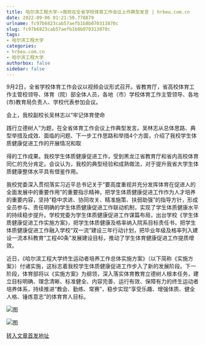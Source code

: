 ```yaml
---
title: 哈尔滨工程大学->我校在全省学校体育工作会议上作典型发言 | hrbeu.com.cn
date: 2022-09-06 01:21:50.778879
urlname: fc97b6823cab57aefb1b8b070313870c
slug: fc97b6823cab57aefb1b8b070313870c
tags: 
- 哈尔滨工程大学
categories:
- hrbeu.com.cn
- 哈尔滨工程大学
authorbox: false
sidebar: false
---
```

9月2日，全省学校体育工作会议以视频会议形式召开。省教育厅，省高校体育工作主管校领导、体育（院）部全体人员，各地（市）学校体育工作主管领导、各地(市)教育局负责人、学校代表参加会议。

会上，我校副校长吴林志以“牢记体育使命

践行立德树人”为题，在全省体育工作会议上作典型发言。吴林志从总体思路、典型举措及成效、面临的问题、下一步工作思路和举措4个方面，介绍了我校学生体质健康促进工作的开展情况和取
<!--more-->
得的工作成果。我校学生体质健康促进工作，受到黑龙江省教育厅和省内高校体育同仁的充分肯定。会议认为，我校的典型经验和成熟做法，对于提升我省大学生体质健康整体水平具有借鉴作用。

我校党委深入贯彻落实习近平总书记关于“要高度重视并充分发挥体育在促进人的全面发展中的重要作用”的重要指示精神，把学生体质健康促进工作作为人才培养的重要内容，坚持“稳中求进、协同攻关、精准施策、扶弱助强”的指导方针，形成全员参与、责任明确的学生体质健康促进工作联动机制，实现了学生体质健康水平的持续稳步提升。学校党委为学生体质健康促进工作谋篇布局，出台学校《学生体质健康促进工作实施方案》，把学生体质健康及格率纳入院系目标责任书，把学生体质健康促进工作融入学校“双一流”建设三年行动计划，把毕业年级及格率列入建设一流本科教育“工程40条”发展建设目标，推动了学生体育健康促进工作提质增效。

近日，《哈尔滨工程大学终生运动者培养工作总体实施方案》（以下简称《实施方案》）付诸实施，这标志着我校学生体质健康促进工作步入了新的发展阶段。下一阶段，体育部将以《实施方案》为纲领，深入落实体育教育立德树人根本任务，建立目标明确、理念清晰、标准健全、内容完善、运行有效、保障有力的终生运动者培养体系，持续推进“教会、勤练、常赛”，稳步实现“享受乐趣、增强体质、健全人格、锤炼意志”的体育育人目标。

![图](http://gongxue.cn/__local/5/63/28/F3FA9EB31057C26EA5CF717DA10_55D6A113_10A46.jpg)

![图](http://gongxue.cn/__local/7/6F/D9/3D8607C30DEC6755FC346790E1A_D2A5C3CD_15E34.jpg)

[转入文章首发地址](http://gongxue.cn/info/1015/72714.htm)